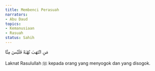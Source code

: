 ```yaml
---
title: Membenci Perasuah
narrators:
- Abu Daud
topics:
- Kemanusiaan
- Rasuah
status: Sahih
---
```


<p lang="ar">
مَنِ انْتَهَبَ نُهْبَةً فَلَيْسَ مِنَّا
</p>

Laknat Rasulullah ﷺ kepada orang yang menyogok dan yang disogok.
